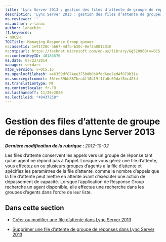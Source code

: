 ```yaml
---
title: 'Lync Server 2013 : gestion des files d’attente de groupe de réponse'
description: 'Lync Server 2013 : gestion des files d’attente de groupes de réponses.'
ms.reviewer: ''
ms.author: v-lanac
author: lanachin
f1.keywords:
- NOCSH
TOCTitle: Managing Response Group queues
ms:assetid: 1e91720c-ab67-4dfb-b30c-0ef2a8012310
ms:mtpsurl: https://technet.microsoft.com/en-us/library/Gg520960(v=OCS.15)
ms:contentKeyID: 48183576
ms.date: 07/23/2014
manager: serdars
mtps_version: v=OCS.15
ms.openlocfilehash: a46359df874ee375b8b0b8fdd6ee7ed4f879b31e
ms.sourcegitcommit: 36fee89bb887bea4f18b19f17a8c69daf5bc423d
ms.translationtype: MT
ms.contentlocale: fr-FR
ms.lasthandoff: 11/26/2020
ms.locfileid: "49437258"
---
```

# <a name="managing-response-group-queues-in-lync-server-2013"></a>Gestion des files d’attente de groupe de réponses dans Lync Server 2013

<div data-xmlns="http://www.w3.org/1999/xhtml">

<div class="topic" data-xmlns="http://www.w3.org/1999/xhtml" data-msxsl="urn:schemas-microsoft-com:xslt" data-cs="https://msdn.microsoft.com/">

<div data-asp="https://msdn2.microsoft.com/asp">



</div>

<div id="mainSection">

<div id="mainBody">

<span> </span>

_**Dernière modification de la rubrique :** 2012-10-02_

Les files d’attente conservent les appels vers un groupe de réponse tant qu’un agent ne répond pas à l’appel. Lorsque vous gérez une file d’attente, vous affectez un ou plusieurs groupes d’agents à la file d’attente et spécifiez les paramètres de la file d’attente, comme le nombre d’appels que la file d’attente peut mettre en attente avant d’exécuter une action de dépassement de capacité. Lorsque l’application de Response Group recherche un agent disponible, elle effectue une recherche dans les groupes d’agents dans l’ordre de leur liste.

<div>

## <a name="in-this-section"></a>Dans cette section

  - [Créer ou modifier une file d’attente dans Lync Server 2013](lync-server-2013-create-or-modify-a-queue.md)

  - [Supprimer une file d’attente de groupe de réponses dans Lync Server 2013](lync-server-2013-delete-a-response-group-queue.md)

</div>

</div>

<span> </span>

</div>

</div>

</div>

